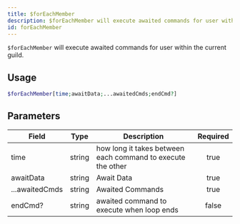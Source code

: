```yaml
---
title: $forEachMember
description: $forEachMember will execute awaited commands for user within the current guild.
id: forEachMember
---
```


`$forEachMember` will execute awaited commands for user within the current guild.

## Usage

```php
$forEachMember[time;awaitData;...awaitedCmds;endCmd?]
```

## Parameters

| Field     | Type     | Description                                                        | Required |
|-----------|----------|--------------------------------------------------------------------|:--------:|
| time      | string   | how long it takes between each command to execute the other                                                          |   true   |
| awaitData     | string  | Await Data |   true   |
| ...awaitedCmds | string | Awaited Commands                                            |  true   |
| endCmd? | string | awaited command to execute when loop ends                                            |  false   |